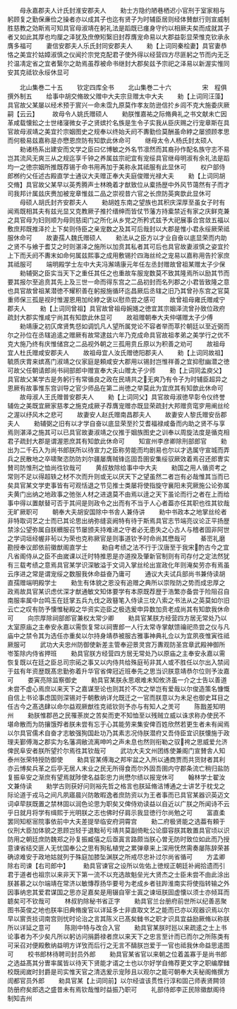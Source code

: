 <!-- { "loadSidebar": true } -->
　　母永嘉郡夫人计氏封淮安郡夫人
　　勑士方隐约陋巷栖迟小官刑于室家相与躬顾复之勤保亷俭之操者亦以成其子也迄有贤子为时辅臣居则经体賛猷行则宣威制胜慈教之効斯焉可知具官母淑靖在躬礼法是蹈既已瘽身守约以相厥夫矣而成就其子者又如此其厚也均厘之泽犹及庶僚矧繄旧封荐膺宠命易以大郡益彰显荣惟克钦承永膺多福可
　　妻信安郡夫人乐氏封同安郡夫人
　　勑【上词同秦桧妻】具官妻恭恪之美宜扵姑嫜淑慎之仪闻扵宗党克配君子使外得以经营四方尽匪躬之节而内无乏扵温凊定省之宜者繄尔之助焉虽荐被命书继封大郡矣兹予宗祀之泽易以新渥实惟同安其克祗钦永绥休显可

　　北山集巻二十五
　　钦定四库全书
　　北山集巻二十六　　　　　宋　程俱　撰外制五
　　给事中胡交脩故父赠中大夫宗旦赠太中大夫
　　勑【上词同汪藻】具官故父某屡以经术预于賔兴一命未霑九原莫作孝友防逊信扵乡闾不克大施委庆厥嗣【云云】
　　故母令人姚氏赠硕人
　　勑朕惟嘉祐之际脩典礼之书文献未亡因革咸载懐鈆之士世绪寖微女子之贤嫔扵名族是生令子实我从臣庆赐之行宠章斯在具官故母淑靖之美宜扵宗姻图史之规奉以终始夭阏不夀勤俭莫酬虽命綍之屡颁顾孝思而何极易兹嘉称是亦懋恩庶防有知歆此休命可
　　继母太令人杨氏封太硕人
　　勑诸杨系出建安而文学之臣曰亿博敏之外名节凛然而其裔孙作配名族守志不易岂其流风无爽三从之规迄享千钟之养属兹宗祀宜有宠绥具官继母明淑有余礼法是蹈均一之徳宗姻所推既荐锡于命书用再加于美称永其祗服有此显休可
　　权户部侍郎桞约父任述古殿直学士通议大夫赠正奉大夫庭俊赠光禄大夫
　　勑【上词同胡交脩】具官故父某早以英秀腾声士林晩着才猷致位从槖扬歴中外风节蔼然有子而才司我邦计属兹庆赉加被宠章惟兹二品之崇视昔六官之长庶防英爽歆此显休可
　　母硕人胡氏封齐安郡夫人
　　勑胡姓东南之望族也其积庆深厚至虽女子时有闻焉既相其夫有兹光显又克教厥子推扵缙绅而皆仗节藩方持槖禁近有家之庆鲜克兼之具官母为妇则顺为母则慈闺门之所化从乡党之所矜式兹予大祀展事合宫敛五福以敷庶邦既推泽扵上下矣则侍臣之亲宠数之及其可后哉封以大郡是惟小君永绥厥荣祗服休命可
　　故妻孺人魏氏赠硕人
　　勑法从之臣方以才业自奋以底显荣而内助之贤不与飨于耆艾之时则湛泽之施所以加贲其私者其可后也具官故妻淑慎之姿宜扵上下而夭阏不夀末如命何属兹熙事之成用敷锡扵四海丝纶之宠易以嘉称用告扵家庶其祗服可
　　端明殿学士左中大夫冯澥靖康元年任左丞封赠故曾祖某赠太子少保
　　勑辅弼之臣实当天下之重任其任之也重故车服宠数莫不致其隆焉所以励其节而要其报尔至追贲其先上及三世一命而得东宫之二品初封而名列郡之小君皆致隆之意也具官故曾祖某潜徳不耀积善在躬报施循环迄昌厥后丞辖之旧乃其曾孙东宫之官莫重师保三孤是视时惟渥恩用加纶綍之褒以慰烝尝之感可
　　故曾祖母雍氏赠咸宁郡夫人
　　勑【上词同曾祖】具官故曾祖母婉嫕之徳宜其宗姻泽流曾孙致位政府疏封大郡实惟咸宁尚其有知歆此休显可
　　故祖赠朝奉大夫仲堪赠太子少傅
　　勑靖康之初仄席贤隽惄如调饥凡人望所属党论不容者举而萃扵朝廷以至近弼而尔之孙位在丞辖追逺之赠厥有故常逮兹六年乃克成命具官故祖孝弟之美学行之优不克大施乃终有庆惟储宫之二品视外朝之三孤用贲丘原以为积善之劝可
　　故祖母宜人杜氏赠咸安郡夫人
　　故祖母宜人汝氏赠徳阳郡夫人
　　勑【上词同故祖】毓质庆胄来嫔髙门淑靖之仪家庭是頼咸安大郡用以锡封岂惟祥善之宜抑慰幽潜之徳可故父任朝请郎尚书祠部郎中赠宣奉大夫山赠太子少师
　　勑【上词同孟庾父】具官故父某学古是务躬行有常循良之政在民靖共之无爽乃有令子为时辅臣超异之恩厥有故事惟东宫训导之官少师品在第二尚徳之举莫此为宜庶其有知歆此休命可
　　故母淑人王氏赠普安郡夫人
　　勑【上词同父】具官故母淑徳早彰令仪终誉辅佐之美既宜厥家慈孝之施克成厥子荐膺宠赠亦既显荣疏封大邦赠贲窀穸用阐丝纶之渥以纾风木之悲可
　　故妻安人赵氏赠南昌郡夫人
　　故妻安人黎氏赠安岳郡夫人
　　勑辅弼之旧有以才学自奋以底显荣至扵艾耆福禄咸备而内助之贤不与享焉则湛泽之施其可以已具官故妻淑靖之仪推于姻族图史之训奉以周旋法度是循克相君子疏封大郡是谓渥恩庶其有知歆此休命可
　　知宣州李彦卿除刑部郎官
　　勑出为二千石入为尚书郎朕所以待宣力之臣称劳能而均剧易也尔以才选属守宣城而弄兵之民散地之卒啸聚恣防防刘尔疆屡膺贼锋迄固吾圉安集绥驭厥效着焉召还郎曺实賛司防惟刑之恤尚徃钦哉可
　　黄叔敖除给事中中大夫
　　勑国之用人循资考之常则不足以得超轶之材不次而升则或无以厌天下之望虽然二者岂有必哉惟其当而已矣具官某文学吏事皆有可观恬退之节见推士类屡将使指旋守襄阳未究厥施公论弥属夫黄门出纳之地政事之弛张人材之进退莫不由焉以逹之天下虽论而行之者在上而给事中得以置献替可否于其间是则政令之出而有不当于人心者葢亦任其职也徃其钦哉无旷厥职可
　　朝奉大夫胡安国除中书舎人兼侍讲
　　勑中书政本之地掌丝纶者非特取词艺之士而已其论思出纳弥缝衮阙特有待于斯焉具官志节端亮议论正平扬歴禁涂公望弥属自朕纉服召节屡颁夫持难进之守者必无患失之心古人与稽者固非阿世之学词垣经幄非茍以为荣也克称厥官是则事道钦予时命尚其懋哉可
　　綦崈礼磨勘授奉议郎依前徽猷阁直学士
　　勑自考绩之法不行于汉唐至于我宋酌古今之宜凡省阁侍从之臣不由嵗课以迁时特推恩是亦道揆及肇新官制则有司存付之定法然犹有三载考绩之意焉具官某学识深敏溢于文词入掌丝纶出宣政化年则淹矣劳亦有焉虽云序进之常是谓宠绥之数服我休命益奋乃庸可
　　通议大夫试兵部尚书兼侍读胡直孺赠端明殿学士
　　勑生有体貌之恩没有追赠之典所以崇陛防之势而成忠厚之政焉故具官某识虑优深才猷通敏文知体要学有本原既荐歴于浩繁亦备尝于险阻召自南服率属中台鸣玉在廷掌五兵九伐之政簮笔入侍读三坟八索之书法从之英莫如尔旧云亡之叹有防予懐惟秘殿之华资实迩臣之极选爰申异数加贲老成尚其有知歆我休命可
　　向宗厚除祠部郎官兼权太常少卿
　　勑具官某朕方经营四方居无常处乃以太室原庙之主奉安永嘉以需恢复常以祠曺郎一人行太常寺掌献馈禴祀烝尝之仪与凡庙中之禁令其为选任亦重矣以尔持身靖恭被服古雅事神典礼佥以为宜夙夜惟寅徃祗厥服可
　　武功大夫忠州防御使新差主管奉迎景灵宫万夀观防圣宫章武殿神御所岺筌除内侍省押班
　　勑具官朕方经营四方居无常处乃以原庙之主奉安永嘉以需恢复既以在廷之臣总司宗祏之事又以内侍共给殊庭茍非其人或不胜任以尔出入禁闼于兹有年资歴既髙忠勤弥着升华官省俾冠近班奉先之思当识朕意靖恭尔位则予汝嘉可
　　娄寅亮除监察御史
　　勑具官某朕永思艰难未知攸济虽一介之士告以善道未尝不虚心焉庶以来天下之嘉谋至论也则其扵不次之举岂有爱哉以尔俊造策名慷慨自信上书论事虑国则深锡对于朝敷纳详允既迁之一官而朕意以为未足也御史耳目之任古今之髙选肆以命尔益观厥猷徃克祗钦则予亦与有知人之羙可
　　陈戬差知明州
　　勑朕惟郡邑之民罹荼炭之苦矣而吏不知恤至以残贼立威以诛求称办使民不堪命散而为防攘饿殍者朕未尝有忘于心其能劳来集安俾百姓欣然若更生者未有闻焉以尔具官儒术自奋才志敏强狥国赴功乃其素志况侍朕潜府又吾侍臣宜识朕懐施于政理夫鄞傅海之郡实为名藩凋敝流离呻吟之声未息也然则衔勒之驭袴之思威爱允济俾民阜安者朕所望扵尔焉徃其钦哉可
　　武功大夫文州团练使兼阁门宣賛舎人知泰州张荣特授防御使
　　勑具官某傅海之邦牢盆之入所以通商贾而共货财者其利亦云博矣兵革之后亭无居人末业之民无所得食而尔外固吾圉内守郡条流亡稍归盐防复振阜安之渐庶有望焉就陟使名益彰忠力尚懋尔绩以报宠休可
　　翰林学士翟汝文兼侍读
　　勑学古则获好问则裕先哲之格言也朕延脩洁博通之士讲艺于枕戈之际论道于戎马之间凡夙寤晨兴防敢暇逸者庶防资以为王者事而已具官某器识英迈文词卓荦朕既置之禁林固以润色论思为职矣又俾侍劝读益以自近以广朕之所闻诗不云乎日就月将学有缉熙于光明朕之志也佛时仔肩示我显徳行尔尚勉之可
　　富直柔罢同知枢宻院事依前中大夫差提举临安府洞霄宫
　　勑二府极贤能之选葢有頼于仪刑大臣加体貌之恩顾岂轻于退黜茍亏靖共莫副倚毗公论靡容朕其敢置具官顷以识防用之朝廷庶防魏郑之孙复振臧僖之后亟寘言路颇当朕心曽无防时致位如此而乃授意谏省结交匪人无忧国奉公之思有狥私植党之累弹章来上深用怃然需奏屡陈辞荣甚确谅难安于政地姑就列于殊庭加膝坠渊朕之所戒尽忠补过尔尚省循可
　　方孟卿除右司谏【右司郎中】
　　勑具官谏官之设所以佐佑上徳规正朝廷补阙拾遗而引君于道者也祖宗以来非天下第一流不以充选故魁垒光大贤杰之士臣未尝不由此涂出朕甚慕之以尔端靖在常济以敏慱荐扬华要号为老成乡者驻跸淮南实将使指转输之外因事纳忠其爱君谋国之思亦足嘉矣是用辍自宰士寘之谏垣朕固虚懐以须士亦倾耳而聼矣可不钦哉可
　　林叔豹除秘书省正字
　　勑具官兰台册府前世所以纪善恶聚图书英俊之地也朕率旧典脩废官以详延多士非直取文艺之能而已亦以观器识焉以尔早以賔贡掞词南宫则忧时论治之言其陈义已髙矣雠书之职才识具宜益励厥脩以称朕所以详延之意可
　　陈刚中特与改合入官
　　勑具官某朕时廵以来疏逺之士上书论事者为不少矣凡所以躬访问捐爵禄者庶以来天下之忠言至计而已而尔之所陈类有可采召对便殿敷纳益明方详攷而后行之无言不醻朕岂爱于一官也祗我休命益思逺图可
　　校书郎林待聘司封员外郎
　　勑具官某省官以来朝之位着盖寡于是尚书郎之选益髙其分曺率属皆以待天下贤能才谞之士也以尔好学自脩荐更文字之职编摩雠校既阅嵗时封爵是司实惟天官之清选爰示宠陟且以观尔之能可朝奉大夫秘阁脩撰方訚都官员外郎
　　勑具官某【上词同前】以尔经谊该贯性行淳和固己师表贤闗领防册府矣郎选之盛昔未有焉钦哉惟时益振乃职可
　　礼部侍郎李正民除徽猷阁待制知吉州
